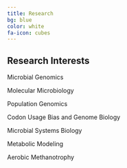 ```yaml
---
title: Research
bg: blue
color: white
fa-icon: cubes
---
```


## **Research** **Interests**


<p><i class="fa fa-check-square" aria-hidden="true"></i> Microbial Genomics </p>

<p><i class="fa fa-check-square" aria-hidden="true"></i> Molecular Microbiology </p>

<p><i class="fa fa-check-square" aria-hidden="true"></i> Population Genomics </p>

<p><i class="fa fa-check-square" aria-hidden="true"></i> Codon Usage Bias and Genome Biology </p>

<p><i class="fa fa-check-square" aria-hidden="true"></i> Microbial Systems Biology </p>

<p><i class="fa fa-check-square" aria-hidden="true"></i> Metabolic Modeling </p>

<p><i class="fa fa-check-square" aria-hidden="true"></i> Aerobic Methanotrophy </p>
